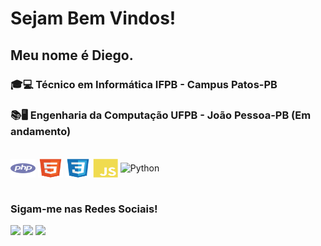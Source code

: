 # Sejam Bem Vindos!
## Meu nome é Diego.
### 🎓💻 Técnico em Informática IFPB - Campus Patos-PB
### 📚🖥️ Engenharia da Computação UFPB - João Pessoa-PB (Em andamento)

<div style="display: inline_block"><br>
  <img align="center" alt="PHP" height="30" width="40" src="https://raw.githubusercontent.com/devicons/devicon/master/icons/php/php-plain.svg">
  <img align="center" alt="HTML" height="30" width="40" src="https://raw.githubusercontent.com/devicons/devicon/master/icons/html5/html5-original.svg">
  <img align="center" alt="CSS" height="30" width="40" src="https://raw.githubusercontent.com/devicons/devicon/master/icons/css3/css3-original.svg">
  <img align="center" alt="Js" height="30" width="40" src="https://raw.githubusercontent.com/devicons/devicon/master/icons/javascript/javascript-plain.svg">
  <img align="center" alt="Python" height="30" width="40" src="https://raw.githubusercontent.com/isocpp/logos/master/cpp_logo.png">
</div>
 
 <br>
 
  ### Sigam-me nas Redes Sociais!
 
<div>
  <a href="https://instagram.com/diego_araujo018" target="_blank"><img src="https://img.shields.io/badge/-Instagram-%23E4405F?style=for-the- badge&logo=instagram&logoColor=white" target="_blank"></a>
  <a href="https://www.linkedin.com/in/diego-ara%C3%BAjo-459262211" target="_blank"><img src="https://img.shields.io/badge/-LinkedIn-%230077B5?style= for-the-badge&logo=linkedin&logoColor=white" target="_blank"></a>
  <a href="https://www.youtube.com/channel/UCYTmi1RW3IgEN_QeffFsWdg" target="_blank"><img src="https://img.shields.io/badge/YouTube-FF0000?style=for-the-badge&logo=youtube&logoColor=white" target="_blank"></a>
</div>
